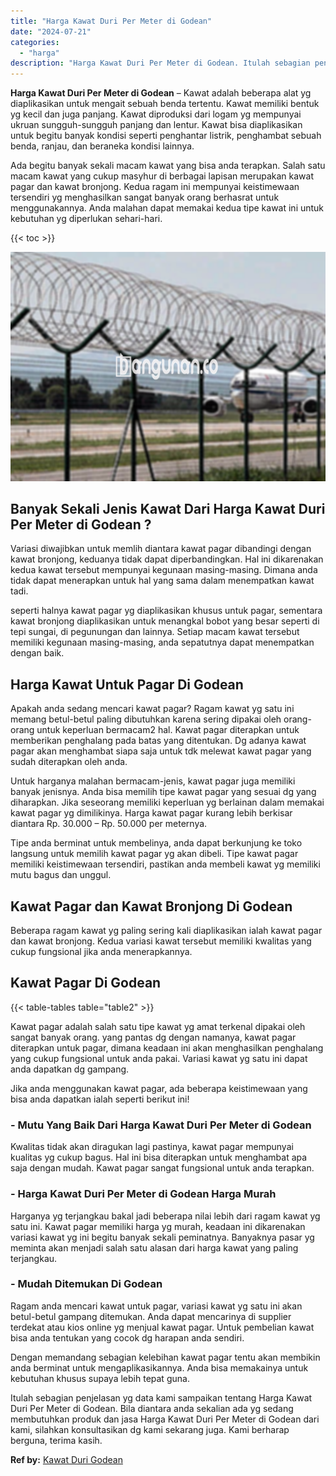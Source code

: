```yaml
---
title: "Harga Kawat Duri Per Meter di Godean"
date: "2024-07-21"
categories: 
  - "harga"
description: "Harga Kawat Duri Per Meter di Godean. Itulah sebagian penjelasan yg data kami sampaikan tentang Harga Kawat Duri Per Meter di Godean. Bila diantara anda seka..."
---
```


**Harga Kawat Duri Per Meter di Godean** – Kawat adalah beberapa alat yg diaplikasikan untuk mengait sebuah benda tertentu. Kawat memiliki bentuk yg kecil dan juga panjang. Kawat diproduksi dari logam yg mempunyai ukruan sungguh-sungguh panjang dan lentur. Kawat bisa diaplikasikan untuk begitu banyak kondisi seperti penghantar listrik, penghambat sebuah benda, ranjau, dan beraneka kondisi lainnya.

Ada begitu banyak sekali macam kawat yang bisa anda terapkan. Salah satu macam kawat yang cukup masyhur di berbagai lapisan merupakan kawat pagar dan kawat bronjong. Kedua ragam ini mempunyai keistimewaan tersendiri yg menghasilkan sangat banyak orang berhasrat untuk menggunakannya. Anda malahan dapat memakai kedua tipe kawat ini untuk kebutuhan yg diperlukan sehari-hari.

{{< toc >}}

![Harga Kawat Duri Per Meter di Godean](/images/jual-kawat-murah35.png)

## Banyak Sekali Jenis Kawat Dari Harga Kawat Duri Per Meter di Godean ?

Variasi diwajibkan untuk memlih diantara kawat pagar dibandingi dengan kawat bronjong, keduanya tidak dapat diperbandingkan. Hal ini dikarenakan kedua kawat tersebut mempunyai kegunaan masing-masing. Dimana anda tidak dapat menerapkan untuk hal yang sama dalam menempatkan kawat tadi.

seperti halnya kawat pagar yg diaplikasikan khusus untuk pagar, sementara kawat bronjong diaplikasikan untuk menangkal bobot yang besar seperti di tepi sungai, di pegunungan dan lainnya. Setiap macam kawat tersebut memiliki kegunaan masing-masing, anda sepatutnya dapat menempatkan dengan baik.

## Harga Kawat Untuk Pagar Di Godean

Apakah anda sedang mencari kawat pagar? Ragam kawat yg satu ini memang betul-betul paling dibutuhkan karena sering dipakai oleh orang-orang untuk keperluan bermacam2 hal. Kawat pagar diterapkan untuk memberikan penghalang pada batas yang ditentukan. Dg adanya kawat pagar akan menghambat siapa saja untuk tdk melewat kawat pagar yang sudah diterapkan oleh anda.

Untuk harganya malahan bermacam-jenis, kawat pagar juga memiliki banyak jenisnya. Anda bisa memilih tipe kawat pagar yang sesuai dg yang diharapkan. Jika seseorang memiliki keperluan yg berlainan dalam memakai kawat pagar yg dimilikinya. Harga kawat pagar kurang lebih berkisar diantara Rp. 30.000 – Rp. 50.000 per meternya.

Tipe anda berminat untuk membelinya, anda dapat berkunjung ke toko langsung untuk memilih kawat pagar yg akan dibeli. Tipe kawat pagar memiliki keistimewaan tersendiri, pastikan anda membeli kawat yg memiliki mutu bagus dan unggul.

## Kawat Pagar dan Kawat Bronjong Di Godean

Beberapa ragam kawat yg paling sering kali diaplikasikan ialah kawat pagar dan kawat bronjong. Kedua variasi kawat tersebut memiliki kwalitas yang cukup fungsional jika anda menerapkannya.

## Kawat Pagar Di Godean

{{< table-tables table="table2" >}}

Kawat pagar adalah salah satu tipe kawat yg amat terkenal dipakai oleh sangat banyak orang. yang pantas dg dengan namanya, kawat pagar diterapkan untuk pagar, dimana keadaan ini akan menghasilkan penghalang yang cukup fungsional untuk anda pakai. Variasi kawat yg satu ini dapat anda dapatkan dg gampang.

Jika anda menggunakan kawat pagar, ada beberapa keistimewaan yang bisa anda dapatkan ialah seperti berikut ini!

### \- Mutu Yang Baik Dari Harga Kawat Duri Per Meter di Godean

Kwalitas tidak akan diragukan lagi pastinya, kawat pagar mempunyai kualitas yg cukup bagus. Hal ini bisa diterapkan untuk menghambat apa saja dengan mudah. Kawat pagar sangat fungsional untuk anda terapkan.

### \- Harga Kawat Duri Per Meter di Godean Harga Murah

Harganya yg terjangkau bakal jadi beberapa nilai lebih dari ragam kawat yg satu ini. Kawat pagar memiliki harga yg murah, keadaan ini dikarenakan variasi kawat yg ini begitu banyak sekali peminatnya. Banyaknya pasar yg meminta akan menjadi salah satu alasan dari harga kawat yang paling terjangkau.

### \- Mudah Ditemukan Di Godean

Ragam anda mencari kawat untuk pagar, variasi kawat yg satu ini akan betul-betul gampang ditemukan. Anda dapat mencarinya di supplier terdekat atau kios online yg menjual kawat pagar. Untuk pembelian kawat bisa anda tentukan yang cocok dg harapan anda sendiri.

Dengan memandang sebagian kelebihan kawat pagar tentu akan membikin anda berminat untuk mengaplikasikannya. Anda bisa memakainya untuk kebutuhan khusus supaya lebih tepat guna.

Itulah sebagian penjelasan yg data kami sampaikan tentang Harga Kawat Duri Per Meter di Godean. Bila diantara anda sekalian ada yg sedang membutuhkan produk dan jasa Harga Kawat Duri Per Meter di Godean dari kami, silahkan konsultasikan dg kami sekarang juga. Kami berharap berguna, terima kasih.

**Ref by:** [Kawat Duri Godean](https://id.wikipedia.org/wiki/Kawat)
